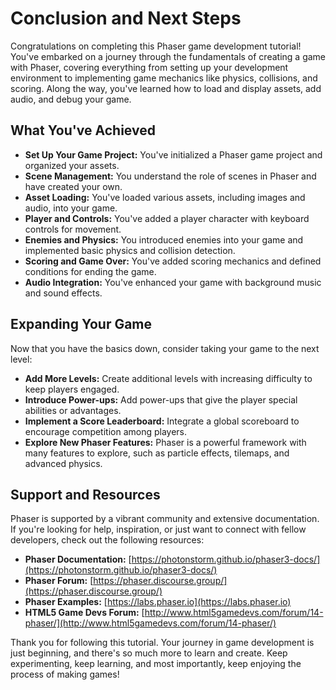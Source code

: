 

# Conclusion and Next Steps

Congratulations on completing this Phaser game development tutorial! You've embarked on a journey through the fundamentals of creating a game with Phaser, covering everything from setting up your development environment to implementing game mechanics like physics, collisions, and scoring. Along the way, you've learned how to load and display assets, add audio, and debug your game. 

## What You've Achieved

- **Set Up Your Game Project:** You've initialized a Phaser game project and organized your assets.
- **Scene Management:** You understand the role of scenes in Phaser and have created your own.
- **Asset Loading:** You've loaded various assets, including images and audio, into your game.
- **Player and Controls:** You've added a player character with keyboard controls for movement.
- **Enemies and Physics:** You introduced enemies into your game and implemented basic physics and collision detection.
- **Scoring and Game Over:** You've added scoring mechanics and defined conditions for ending the game.
- **Audio Integration:** You've enhanced your game with background music and sound effects.

## Expanding Your Game

Now that you have the basics down, consider taking your game to the next level:

- **Add More Levels:** Create additional levels with increasing difficulty to keep players engaged.
- **Introduce Power-ups:** Add power-ups that give the player special abilities or advantages.
- **Implement a Score Leaderboard:** Integrate a global scoreboard to encourage competition among players.
- **Explore New Phaser Features:** Phaser is a powerful framework with many features to explore, such as particle effects, tilemaps, and advanced physics.



## Support and Resources

Phaser is supported by a vibrant community and extensive documentation. If you're looking for help, inspiration, or just want to connect with fellow developers, check out the following resources:

- **Phaser Documentation:** [https://photonstorm.github.io/phaser3-docs/](https://photonstorm.github.io/phaser3-docs/)
- **Phaser Forum:** [https://phaser.discourse.group/](https://phaser.discourse.group/)
- **Phaser Examples:** [https://labs.phaser.io](https://labs.phaser.io)
- **HTML5 Game Devs Forum:** [http://www.html5gamedevs.com/forum/14-phaser/](http://www.html5gamedevs.com/forum/14-phaser/)

Thank you for following this tutorial. Your journey in game development is just beginning, and there's so much more to learn and create. Keep experimenting, keep learning, and most importantly, keep enjoying the process of making games!

